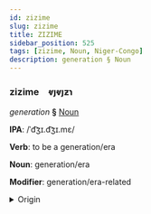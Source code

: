 ```yaml
---
id: zizime
slug: zizime
title: ZIZIME
sidebar_position: 525
tags: [zizime, Noun, Niger-Congo]
description: generation § Noun
---
```


### zizime&emsp;<span kind="abugida">ⱴȷⱴȷƶɿ</span>

*generation* **§** [Noun](../../tags/Noun)

**IPA**: /ˈd͡ʒɪ.d͡ʒɪ.mɛ/

**Verb**: to be a generation/era

**Noun**: generation/era

**Modifier**: generation/era-related

<details>
    <summary>Origin</summary>
    Ewe dzidzime /dʒɪ.dʒɪ.mɛ/<br/>
    <em>Niger-Congo Language Family</em>
</details>